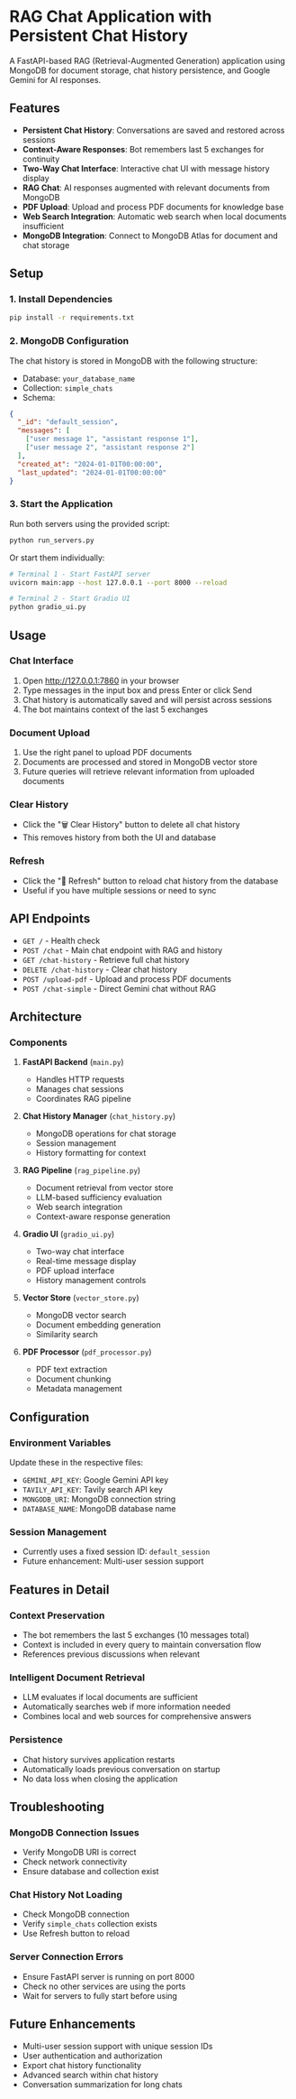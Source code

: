 # RAG Chat Application with Persistent Chat History

A FastAPI-based RAG (Retrieval-Augmented Generation) application using MongoDB for document storage, chat history persistence, and Google Gemini for AI responses.

## Features

- **Persistent Chat History**: Conversations are saved and restored across sessions
- **Context-Aware Responses**: Bot remembers last 5 exchanges for continuity
- **Two-Way Chat Interface**: Interactive chat UI with message history display
- **RAG Chat**: AI responses augmented with relevant documents from MongoDB
- **PDF Upload**: Upload and process PDF documents for knowledge base
- **Web Search Integration**: Automatic web search when local documents insufficient
- **MongoDB Integration**: Connect to MongoDB Atlas for document and chat storage

## Setup

### 1. Install Dependencies

```bash
pip install -r requirements.txt
```

### 2. MongoDB Configuration

The chat history is stored in MongoDB with the following structure:
- Database: `your_database_name`
- Collection: `simple_chats`
- Schema:
```json
{
  "_id": "default_session",
  "messages": [
    ["user message 1", "assistant response 1"],
    ["user message 2", "assistant response 2"]
  ],
  "created_at": "2024-01-01T00:00:00",
  "last_updated": "2024-01-01T00:00:00"
}
```

### 3. Start the Application

Run both servers using the provided script:
```bash
python run_servers.py
```

Or start them individually:
```bash
# Terminal 1 - Start FastAPI server
uvicorn main:app --host 127.0.0.1 --port 8000 --reload

# Terminal 2 - Start Gradio UI
python gradio_ui.py
```

## Usage

### Chat Interface
1. Open http://127.0.0.1:7860 in your browser
2. Type messages in the input box and press Enter or click Send
3. Chat history is automatically saved and will persist across sessions
4. The bot maintains context of the last 5 exchanges

### Document Upload
1. Use the right panel to upload PDF documents
2. Documents are processed and stored in MongoDB vector store
3. Future queries will retrieve relevant information from uploaded documents

### Clear History
- Click the "🗑️ Clear History" button to delete all chat history
- This removes history from both the UI and database

### Refresh
- Click the "🔄 Refresh" button to reload chat history from the database
- Useful if you have multiple sessions or need to sync

## API Endpoints

- `GET /` - Health check
- `POST /chat` - Main chat endpoint with RAG and history
- `GET /chat-history` - Retrieve full chat history
- `DELETE /chat-history` - Clear chat history
- `POST /upload-pdf` - Upload and process PDF documents
- `POST /chat-simple` - Direct Gemini chat without RAG

## Architecture

### Components
1. **FastAPI Backend** (`main.py`)
   - Handles HTTP requests
   - Manages chat sessions
   - Coordinates RAG pipeline

2. **Chat History Manager** (`chat_history.py`)
   - MongoDB operations for chat storage
   - Session management
   - History formatting for context

3. **RAG Pipeline** (`rag_pipeline.py`)
   - Document retrieval from vector store
   - LLM-based sufficiency evaluation
   - Web search integration
   - Context-aware response generation

4. **Gradio UI** (`gradio_ui.py`)
   - Two-way chat interface
   - Real-time message display
   - PDF upload interface
   - History management controls

5. **Vector Store** (`vector_store.py`)
   - MongoDB vector search
   - Document embedding generation
   - Similarity search

6. **PDF Processor** (`pdf_processor.py`)
   - PDF text extraction
   - Document chunking
   - Metadata management

## Configuration

### Environment Variables
Update these in the respective files:
- `GEMINI_API_KEY`: Google Gemini API key
- `TAVILY_API_KEY`: Tavily search API key
- `MONGODB_URI`: MongoDB connection string
- `DATABASE_NAME`: MongoDB database name

### Session Management
- Currently uses a fixed session ID: `default_session`
- Future enhancement: Multi-user session support

## Features in Detail

### Context Preservation
- The bot remembers the last 5 exchanges (10 messages total)
- Context is included in every query to maintain conversation flow
- References previous discussions when relevant

### Intelligent Document Retrieval
- LLM evaluates if local documents are sufficient
- Automatically searches web if more information needed
- Combines local and web sources for comprehensive answers

### Persistence
- Chat history survives application restarts
- Automatically loads previous conversation on startup
- No data loss when closing the application

## Troubleshooting

### MongoDB Connection Issues
- Verify MongoDB URI is correct
- Check network connectivity
- Ensure database and collection exist

### Chat History Not Loading
- Check MongoDB connection
- Verify `simple_chats` collection exists
- Use Refresh button to reload

### Server Connection Errors
- Ensure FastAPI server is running on port 8000
- Check no other services are using the ports
- Wait for servers to fully start before using

## Future Enhancements
- Multi-user session support with unique session IDs
- User authentication and authorization
- Export chat history functionality
- Advanced search within chat history
- Conversation summarization for long chats
